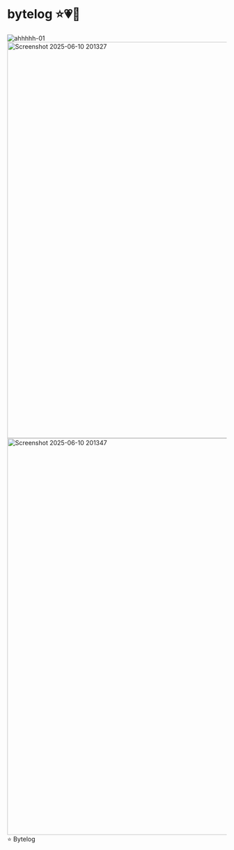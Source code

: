 # bytelog ⭐💗🌈
![ahhhhh-01](https://github.com/user-attachments/assets/bf8da9b1-bad2-476a-b022-6c9ef3e37f23)
<img width="910" alt="Screenshot 2025-06-10 201327" src="https://github.com/user-attachments/assets/e5175469-f3bc-450c-bbbd-df76a7ccd99f" />
<img width="911" alt="Screenshot 2025-06-10 201347" src="https://github.com/user-attachments/assets/6823165b-1343-404b-8f9f-2721a9ec4152" />
⭐ Bytelog 
